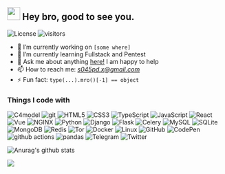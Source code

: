 ## <img src="https://emojis.slackmojis.com/emojis/images/1531849430/4246/blob-sunglasses.gif?1531849430" width="30"/> Hey bro, good to see you.

![License](https://img.shields.io/badge/License-MIT-blue.svg)
![visitors](https://visitor-badge.glitch.me/badge?page_id=s045pd.s045pd)

- 🔭 I’m currently working on `[some where]`
- 🌱 I’m currently learning Fullstack and Pentest
- 💬 Ask me about anything [here!](https://github.com/s045pd/s045pd/issues/1) I am happy to help
- 📫 How to reach me: *s045pd.x@gmail.com*
- ⚡ Fun fact: `type(...).mro()[-1] == object`

### Things I code with

<p>
<img alt="C4model" src="https://img.shields.io/badge/-C4model-1DA1F2?style=flat-square&logoColor=white" />
<img alt="git" src="https://img.shields.io/badge/-Git-F05032?style=flat-square&logo=git&logoColor=white" />

<img alt="HTML5" src="https://img.shields.io/badge/-HTML5-E34F26?style=flat-square&logo=HTML5&logoColor=white" />
<img alt="CSS3" src="https://img.shields.io/badge/-CSS3-F7DF1E?style=flat-square&logo=CSS3&logoColor=white" />
<img alt="TypeScript" src="https://img.shields.io/badge/-TypeScript-007ACC?style=flat-square&logo=TypeScript&logoColor=white" />
<img alt="JavaScript" src="https://img.shields.io/badge/-JavaScript-F7DF1E?style=flat-square&logo=JavaScript&logoColor=white" />

<img alt="React" src="https://img.shields.io/badge/-React-45b8d8?style=flat-square&logo=react&logoColor=white" />
<img alt="Vue" src="https://img.shields.io/badge/-Vue-4FC08D?style=flat-square&logo=vue.js&logoColor=white" />

<img alt="NGINX" src="https://img.shields.io/badge/-NGINX-269539?style=flat-square&logo=NGINX&logoColor=white" />

<img alt="Python" src="https://img.shields.io/badge/-Python-3776AB?style=flat-square&logo=python&logoColor=white" />

<img alt="Django" src="https://img.shields.io/badge/-Django-092E20?style=flat-square&logo=Django&logoColor=white" />
<img alt="Flask" src="https://img.shields.io/badge/-Flask-000000?style=flat-square&logo=Flask&logoColor=white" />
<img alt="Celery" src="https://img.shields.io/badge/-Celery-37814A?style=flat-square&logo=Celery&logoColor=white" />

<img alt="MySQL" src="https://img.shields.io/badge/-MySQL-4479A1?style=flat-square&logo=MySQL&logoColor=white" />
<img alt="SQLite" src="https://img.shields.io/badge/-SQLite-003B57?style=flat-square&logo=SQLite&logoColor=white" />
<img alt="MongoDB" src="https://img.shields.io/badge/-MongoDB-47A248?style=flat-square&logo=MongoDB&logoColor=white" />
<img alt="Redis" src="https://img.shields.io/badge/-Redis-DC382D?style=flat-square&logo=Redis&logoColor=white" />

<img alt="Tor" src="https://img.shields.io/badge/-Tor-7E4798?style=flat-square&logo=Tor&logoColor=white" />
<img alt="Docker" src="https://img.shields.io/badge/-Docker-46a2f1?style=flat-square&logo=docker&logoColor=white" />
<img alt="Linux" src="https://img.shields.io/badge/-Linux-FCC624?style=flat-square&logo=Linux&logoColor=white" />

<img alt="GitHub" src="https://img.shields.io/badge/-GitHub-181717?style=flat-square&logo=GitHub&logoColor=white" />
<img alt="CodePen" src="https://img.shields.io/badge/-CodePen-000000?style=flat-square&logo=CodePen&logoColor=white" />

<img alt="github actions" src="https://img.shields.io/badge/-Github_Actions-2088FF?style=flat-square&logo=github-actions&logoColor=white" />
<img alt="pandas" src="https://img.shields.io/badge/-pandas-150458?style=flat-square&logo=pandas&logoColor=white" />
<img alt="Telegram" src="https://img.shields.io/badge/-Telegram-2CA5E0?style=flat-square&logo=Telegram&logoColor=white" />
<img alt="Twitter" src="https://img.shields.io/badge/-Twitter-1DA1F2?style=flat-square&logo=Twitter&logoColor=white" />

</p>

![Anurag's github stats](https://github-readme-stats.vercel.app/api?username=s045pd&show_icons=true&theme=dracula)

<img style="border:none;word-break:warp" src="https://pyocean.com/every_day_cmd/flush" />
